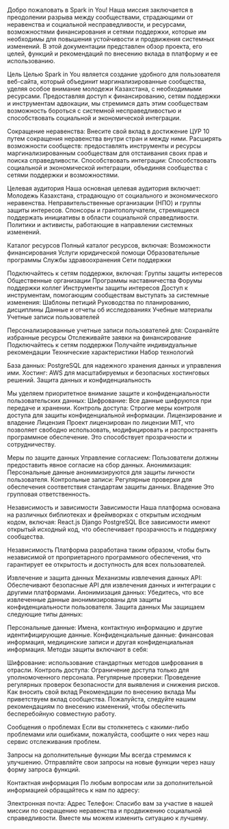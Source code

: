 
Добро пожаловать в Spark in You! Наша миссия заключается в преодолении разрыва между сообществами, страдающими от неравенства и социальной несправедливости, и ресурсами, возможностями финансирования и сетями поддержки, которые им необходимы для повышения устойчивости и продвижения системных изменений. В этой документации представлен обзор проекта, его целей, функций и рекомендаций по внесению вклада в платформу и ее использованию.

Цель
Целью Spark in You является создание удобного для пользователя веб-сайта, который объединит маргинализированные сообщества, уделяя особое внимание молодежи Казахстана, с необходимыми ресурсами. Предоставляя доступ к финансированию, сетям поддержки и инструментам адвокации, мы стремимся дать этим сообществам возможность бороться с системной несправедливостью и способствовать социальной и экономической интеграции.

Сокращение неравенства: Внесите свой вклад в достижение ЦУР 10 путем сокращения неравенства внутри стран и между ними.
Расширять возможности сообществ: предоставлять инструменты и ресурсы маргинализированным сообществам для отстаивания своих прав и поиска справедливости.
Способствовать интеграции: Способствовать социальной и экономической интеграции, объединяя сообщества с сетями поддержки и возможностями.

Целевая аудитория
Наша основная целевая аудитория включает:
Молодежь Казахстана, страдающую от социального и экономического неравенства.
Неправительственные организации (НПО) и группы защиты интересов.
Спонсоры и грантополучатели, стремящиеся поддержать инициативы в области социальной справедливости.
Политики и активисты, работающие в направлении системных изменений.


Каталог ресурсов
Полный каталог ресурсов, включая:
Возможности финансирования
Услуги юридической помощи
Образовательные программы
Службы здравоохранения
Сети поддержки

Подключайтесь к сетям поддержки, включая:
Группы защиты интересов
Общественные организации
Программы наставничества
Форумы поддержки коллег
Инструменты защиты интересов
Доступ к инструментам, помогающим сообществам выступать за системные изменения:
Шаблоны петиций
Руководства по планированию, дисциплины 
Данные и отчеты об исследованиях
Учебные материалы
Учетные записи пользователей

Персонализированные учетные записи пользователей для:
Сохраняйте избранные ресурсы
Отслеживайте заявки на финансирование
Подключайтесь к сетям поддержки
Получайте индивидуальные рекомендации
Технические характеристики
Набор технологий
 
База данных: PostgreSQL для надежного хранения данных и управления ими.
Хостинг: AWS для масштабируемых и безопасных хостинговых решений.
Защита данных и конфиденциальность

Мы уделяем приоритетное внимание защите и конфиденциальности пользовательских данных:
Шифрование: Все данные шифруются при передаче и хранении.
Контроль доступа: Строгие меры контроля доступа для защиты конфиденциальной информации.
Лицензирование и владение
Лицензия
Проект лицензирован по лицензии MIT, что позволяет свободно использовать, модифицировать и распространять программное обеспечение. Это способствует прозрачности и сотрудничеству.

Меры по защите данных
Управление согласием: Пользователи должны предоставить явное согласие на сбор данных.
Анонимизация: Персональные данные анонимизируются для защиты личности пользователя.
Контрольные записи: Регулярные проверки для обеспечения соответствия стандартам защиты данных.
Владение
Это групповая ответственность. 

Независимость и зависимости
Зависимости
Наша платформа основана на различных библиотеках и фреймворках с открытым исходным кодом, включая:
React.js
Django
PostgreSQL
Все зависимости имеют открытый исходный код, что обеспечивает прозрачность и поддержку сообщества.

Независимость
Платформа разработана таким образом, чтобы быть независимой от проприетарного программного обеспечения, что гарантирует ее открытость и доступность для всех пользователей.

Извлечение и защита данных
Механизмы извлечения данных
API: Обеспечивают безопасные API для извлечения данных и интеграции с другими платформами.
Анонимизация данных: Убедитесь, что все извлеченные данные анонимизированы для защиты конфиденциальности пользователя.
Защита данных
Мы защищаем следующие типы данных:

Персональные данные: Имена, контактную информацию и другие идентифицирующие данные.
Конфиденциальные данные: финансовая информация, медицинские записи и другая конфиденциальная информация.
Методы защиты включают в себя:

Шифрование: использование стандартных методов шифрования в отрасли.
Контроль доступа: Ограничение доступа только для уполномоченного персонала.
Регулярные проверки: Проведение регулярных проверок безопасности для выявления и снижения рисков.
Как вносить свой вклад
Рекомендации по внесению вклада
Мы приветствуем вклад сообщества. Пожалуйста, следуйте нашим рекомендациям по внесению изменений, чтобы обеспечить бесперебойную совместную работу.

Сообщения о проблемах
Если вы столкнетесь с какими-либо проблемами или ошибками, пожалуйста, сообщите о них через наш сервис отслеживания проблем.

Запросы на дополнительные функции
Мы всегда стремимся к улучшению. Отправляйте свои запросы на новые функции через нашу форму запроса функций.

Контактная информация
По любым вопросам или за дополнительной информацией обращайтесь к нам по адресу:

Электронная почта: 
Адрес
Телефон: 
Спасибо вам за участие в нашей миссии по сокращению неравенства и продвижению социальной справедливости. Вместе мы можем изменить ситуацию к лучшему.
